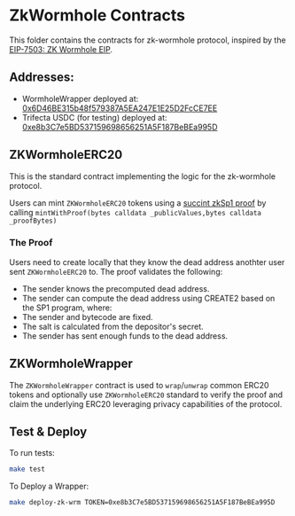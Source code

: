 # ZkWormhole Contracts

This folder contains the contracts for zk-wormhole protocol, inspired by the [EIP-7503: ZK Wormhole EIP](https://eips.ethereum.org/EIPS/eip-7503).

## Addresses:

- WormholeWrapper deployed at: [0x6D46BE315b48f579387A5EA247E1E25D2FcCE7EE](https://holesky.etherscan.io/address/0x6D46BE315b48f579387A5EA247E1E25D2FcCE7EE#readContract)
- Trifecta USDC (for testing) deployed at: [0xe8b3C7e5BD537159698656251A5F187BeBEa995D](https://holesky.etherscan.io/token/0xe8b3c7e5bd537159698656251a5f187bebea995d?a=0xb80f75bb1a766bc6269d2eb205ed7c986513bc0b#readContract)

## ZKWormholeERC20

This is the standard contract implementing the logic for the zk-wormhole protocol.

Users can mint `ZKWormholeERC20` tokens using a [succint zkSp1 proof](https://docs.succinct.xyz/docs/sp1/introduction) by calling `mintWithProof(bytes calldata _publicValues,bytes calldata _proofBytes)`

### The Proof

Users need to create locally that they know the dead address anothter user sent `ZKWormholeERC20` to.
The proof validates the following:

- The sender knows the precomputed dead address.
- The sender can compute the dead address using CREATE2 based on the SP1 program, where:
- The sender and bytecode are fixed.
- The salt is calculated from the depositor's secret.
- The sender has sent enough funds to the dead address.

## ZKWormholeWrapper

The `ZKWormholeWrapper` contract is used to `wrap`/`unwrap` common ERC20 tokens and optionally use
`ZKWormholeERC20` standard to verify the proof and claim the underlying ERC20 leveraging privacy capabilities of the protocol.

## Test & Deploy

To run tests:

```bash
make test
```

To Deploy a Wrapper:

```bash
make deploy-zk-wrm TOKEN=0xe8b3C7e5BD537159698656251A5F187BeBEa995D
```
